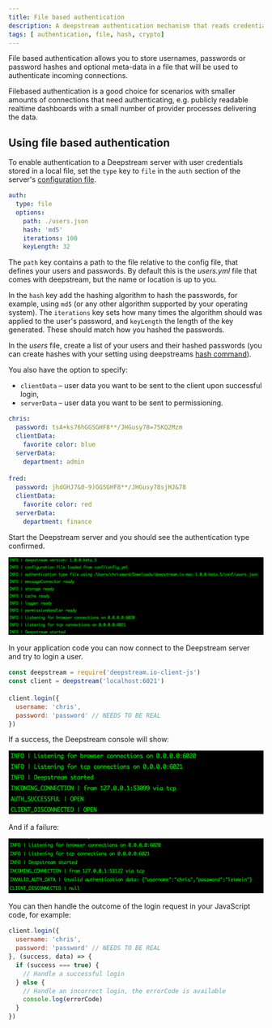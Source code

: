 ```yaml
---
title: File based authentication
description: A deepstream authentication mechanism that reads credentials and userdata from a file
tags: [ authentication, file, hash, crypto]
---
```


File based authentication allows you to store usernames, passwords or password hashes and optional meta-data in a file that will be used to authenticate incoming connections.

Filebased authentication is a good choice for scenarios with smaller amounts of connections that need authenticating, e.g. publicly readable realtime dashboards with a small number of provider processes delivering the data.

## Using file based authentication

To enable authentication to a Deepstream server with user credentials stored in a local file, set the `type` key to `file` in the `auth` section of the server's [configuration file](/docs/server/configuration/).

```yaml
auth:
  type: file
  options:
    path: ./users.json
    hash: 'md5'
    iterations: 100
    keyLength: 32
```

The `path` key contains a path to the file relative to the config file, that defines your users and passwords. By default this is the _users.yml_ file that comes with deepstream, but the name or location is up to you.

In the `hash` key add the hashing algorithm to hash the passwords, for example, using `md5` (or any other algorithm supported by your operating system). The `iterations` key sets how many times the algorithm should was applied to the user's password, and `keyLength` the length of the key generated. These should match how you hashed the passwords.

In the _users_ file, create a list of your users and their hashed passwords (you can create hashes with your setting using deepstreams [hash command](/docs/server/command-line-interface/#deepstream-hash)). 

You also have the option to specify:
  - `clientData` – user data you want to be sent to the client upon successful login,
  - `serverData` – user data you want to be sent to permissioning.

```yaml
chris:
  password: tsA+ks76hGGSGHF8**/JHGusy78=75KQ2Mzm
  clientData:
    favorite color: blue
  serverData:
    department: admin

fred:
  password: jhdGHJ7&0-9)GGSGHF8**/JHGusy78sjHJ&78
  clientData:
    favorite color: red
  serverData:
    department: finance
```

Start the Deepstream server and you should see the authentication type confirmed.

![Deepstream starting with file authentication](ds-auth-file-start.png)

In your application code you can now connect to the Deepstream server and try to login a user.

```javascript
const deepstream = require('deepstream.io-client-js')
const client = deepstream('localhost:6021')

client.login({
  username: 'chris',
  password: 'password' // NEEDS TO BE REAL
})
```

If a success, the Deepstream console will show:

![Authentication success](ds-auth-file-success.png)

And if a failure:

![Authentication failure](ds-auth-file-failure.png)

You can then handle the outcome of the login request in your JavaScript code, for example:

```javascript
client.login({
  username: 'chris',
  password: 'password' // NEEDS TO BE REAL
}, (success, data) => {
  if (success === true) {
    // Handle a successful login
  } else {
    // Handle an incorrect login, the errorCode is available
    console.log(errorCode)
  }
})
```
